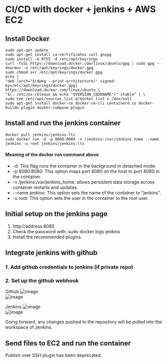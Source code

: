# CI/CD with docker + jenkins + AWS EC2  
## Install Docker
~~~
sudo apt-get update
sudo apt-get install ca-certificates curl gnupg
sudo install -m 0755 -d /etc/apt/keyrings
curl -fsSL https://download.docker.com/linux/ubuntu/gpg | sudo gpg --dearmor -o /etc/apt/keyrings/docker.gpg
sudo chmod a+r /etc/apt/keyrings/docker.gpg
echo \
"deb [arch="$(dpkg --print-architecture)" signed-by=/etc/apt/keyrings/docker.gpg] https://download.docker.com/linux/ubuntu \
"$(. /etc/os-release && echo "$VERSION_CODENAME")" stable" | \
sudo tee /etc/apt/sources.list.d/docker.list > /dev/null
sudo apt-get install docker-ce docker-ce-cli containerd.io docker-buildx-plugin docker-compose-plugin
~~~

## Install and run the jenkins container
~~~
docker pull jenkins/jenkins:lts
sudo docker run -d -p 8080:8080 -v /jenkins:/var/jenkins_home --name jenkins -u root jenkins/jenkins:lts
~~~
#### Meaning of the docker run command above
- -d: This flag runs the container in the background in detached mode.
- -p 8080:8080: This option maps port 8080 on the host to port 8080 in the container.
- -v /jenkins:/var/jenkins_home: allows persistent data storage across container restarts and updates.
- --name jenkins: This option sets the name of the container to "jenkins".
- -u root: This option sets the user in the container to the root user.

## Initial setup on the jenkins page
1. http://address:8080
2. Check the password with: sudo docker logs jenkins
3. Install the recommended plugins.

## Integrate jenkins with github
### 1. Add github credentials to jenkins (if private repo)
### 2. Set up the github webhook
Github
![image](https://user-images.githubusercontent.com/67142421/236819817-cc44373c-91cd-4267-9ced-274b5966f210.png)<br>
![image](https://user-images.githubusercontent.com/67142421/236820133-010056e3-91d1-4f25-bd56-817282f1c786.png)<br>

Jenkins
![image](https://user-images.githubusercontent.com/67142421/236828164-13e27554-890d-4d08-9a84-df47956e7f39.png)<br>
![image](https://user-images.githubusercontent.com/67142421/236828541-483c5b40-2caa-466e-86f2-d9a7648c8a2a.png)<br>

Going forward, any changes pushed to the repository will be pulled into the workspace of Jenkins.

## Send files to EC2 and run the container
Publish over SSH plugin has been deprecated
